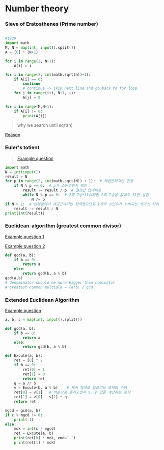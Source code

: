 # Number theory



### Sieve of Eratosthenes (Prime number)
```python

#1929
import math
M, N = map(int, input().split())
A = [0] * (N+1)

for i in range(2, N+1):
    A[i] = i

for i in range(2, int(math.sqrt(n))+1):
    if A[i] == 0:
        continue
        # continue -> skip next line and go back to for loop. 
    for j in range(i+i, N+1, i):
        A[j] = 0
    
for i in range(M,N+1):
    if A[i] != 0:
        print(A[i])

```
> why we search until sqrt(n)

[Reason](https://nahwasa.com/entry/%EC%97%90%EB%9D%BC%ED%86%A0%EC%8A%A4%ED%85%8C%EB%84%A4%EC%8A%A4%EC%9D%98-%EC%B2%B4-%ED%98%B9%EC%9D%80-%EC%86%8C%EC%88%98%ED%8C%90%EC%A0%95-%EC%8B%9C-%EC%A0%9C%EA%B3%B1%EA%B7%BC-%EA%B9%8C%EC%A7%80%EB%A7%8C-%ED%99%95%EC%9D%B8%ED%95%98%EB%A9%B4-%EB%90%98%EB%8A%94-%EC%9D%B4%EC%9C%A0)


### Euler's totient

>[Example question](https://www.acmicpc.net/problem/11689)
```python
import math
N = int(input())
result = N
for p in range(2, int(math.sqrt(N)) + 1):  # 제곱근까지만 진행
    if N % p == 0:  # p가 소인수인지 확인
        result -= result / p  # 결괏값 업데이트
        while N % p == 0:  # 2의 7승*11이라면 2의 7승을 없애고 11만 남김
            N /= p
if N > 1:  # 반복문에서 제곱근까지만 탐색했으므로 1개의 소인수가 누락되는 케이스 처리
    result -= result / N
print(int(result))
```

### Euclidean-algorithm (greatest common divisor)
[Example question 1](https://www.acmicpc.net/problem/1934)

[Example question 2](https://www.acmicpc.net/problem/1850)


```python
def gcd(a, b):
    if b == 0:
        return a
    else:
        return gcd(b, a % b)
gcd(a,b) 
# denominator should be more bigger than nominator
# greatest common multiple = (a*b) / gcd 
```





### Extended Euclidean Algorithm 

[Example question](https://www.acmicpc.net/problem/21568)


```python
a, b, c = map(int, input().split())

def gcd(a, b):
    if b == 0:
        return a
    else:
        return gcd(b, a % b)

def Excute(a, b):
    ret = [0] * 2
    if b == 0:
        ret[0] = 1
        ret[1] = 0
        return ret
    q = a // b
    v = Excute(b, a % b)    # 재귀 형태로 유클리드 호제법 수행
    ret[0] = v[1]   # 역순으로 올라오면서 x, y 값을 계산하는 로직
    ret[1] = v[0] - v[1] * q
    return ret

mgcd = gcd(a, b)
if c % mgcd != 0:
    print(-1)
else:
    mok = int(c / mgcd)
    ret = Excute(a, b)
    print(ret[0] * mok, end=' ')
    print(ret[1] * mok)
```